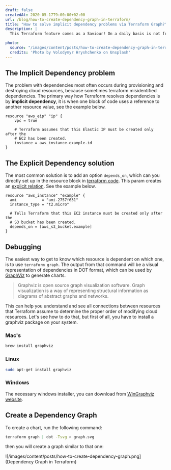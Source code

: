 ```yaml
---
draft: false
createdAt: 2020-05-17T9:00:00+02:00
url: /blog/how-to-create-dependency-graph-in-terraform/
title: "How to solve implicit dependency problems via Terraform Graph?"
description: |
  This Terraform feature comes as a Saviour! On a daily basis is not frequently used, but in case of a problem with dependencies can save your time. Terraform Graph command generates a visual representation of dependencies to help you debug easier.

photo:
  source: "/images/content/posts/how-to-create-dependency-graph-in-terraform.jpg"
  credits: 'Photo by Volodymyr Hryshchenko on Unsplash'
---
```


## The Implicit Dependency problem

The problem with dependencies most often occurs during provisioning and destroying cloud resources, because sometimes terraform misidentified dependencies. The primary way how Terraform resolves dependencies is by **implicit dependency**, it is when one block of code uses a reference to another resource value, see the example below.

```hcl
resource "aws_eip" "ip" {
    vpc = true

    # Terraform assumes that this Elastic IP must be created only after the
    # EC2 has been created.
    instance = aws_instance.example.id
}
```

## The Explicit Dependency solution

The most common solution is to add an option `depends_on`, which can you directly set up in the resource block in [terraform code](https://www.terraform.io/docs/configuration/resources.html#resource-dependencies). This param creates an [explicit relation](https://learn.hashicorp.com/terraform/getting-started/dependencies#implicit-and-explicit-dependencies). See the example below.

```hcl
resource "aws_instance" "example" {
  ami           = "ami-2757f631"
  instance_type = "t2.micro"

  # Tells Terraform that this EC2 instance must be created only after the
  # S3 bucket has been created.
  depends_on = [aws_s3_bucket.example]
}
```

## Debugging

The easiest way to get to know which resource is dependent on which one, is to use `terraform graph`. The output from that command will be a visual representation of dependencies in DOT format, which can be used by [GraphViz](http://www.graphviz.org/) to generate charts.

> Graphviz is open source graph visualization software. Graph visualization is a way of representing structural information as diagrams of abstract graphs and networks.

This can help you understand and see all connections between resources that Terraform assume to determine the proper order of modifying cloud resources. Let's see how to do that, but first of all, you have to install a graphviz package on your system.

### Mac's

```bash
brew install graphviz
```

### Linux

```bash
sudo apt-get install graphviz
```

### Windows

The necessary windows installer, you can download from [WinGraphviz website](http://wingraphviz.sourceforge.net/wingraphviz/).

## Create a Dependency Graph

To create a chart, run the following command:

```bash
terraform graph | dot -Tsvg > graph.svg
```

then you will create a graph similar to that one:

![/images/content/posts/how-to-create-dependency-graph.png](Dependency Graph in Terraform)
